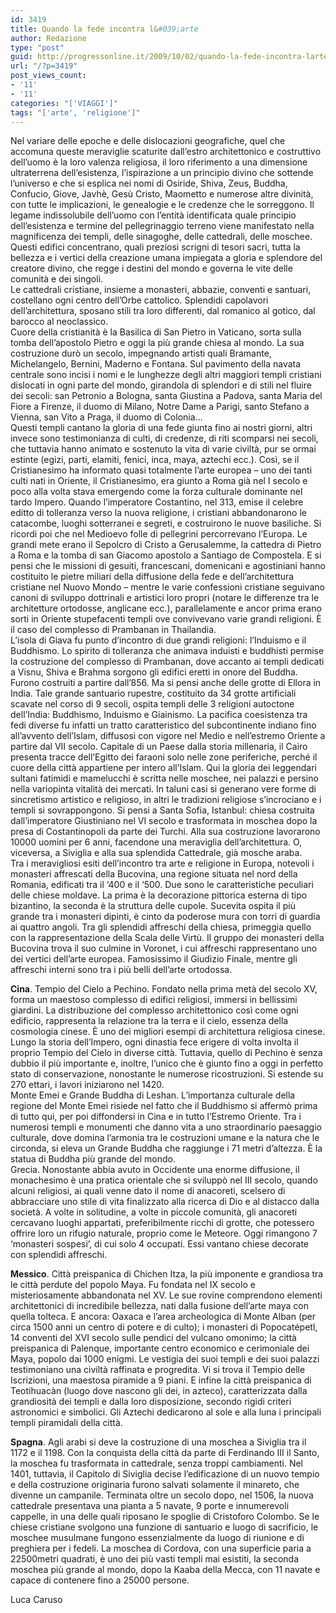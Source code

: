 ```yaml
---
id: 3419
title: Quando la fede incontra l&#039;arte
author: Redazione
type: "post"
guid: http://progressonline.it/2009/10/02/quando-la-fede-incontra-larte/
url: "/?p=3419"
post_views_count:
- '11'
- '11'
categories: "['VIAGGI']"
tags: "['arte', 'religione']"
---
```


Nel variare delle epoche e delle dislocazioni geografiche, quel che accomuna queste meraviglie scaturite dall’estro architettonico e costruttivo dell’uomo è la loro valenza religiosa, il loro riferimento a una dimensione ultraterrena dell’esistenza, l’ispirazione a un principio divino che sottende l’universo e che si esplica nei nomi di Osiride, Shiva, Zeus, Buddha, Confucio, Giove, Javhè, Gesù Cristo, Maometto e numerose altre divinità, con tutte le implicazioni, le genealogie e le credenze che le sorreggono. Il legame indissolubile dell’uomo con l’entità identificata quale principio dell’esistenza e termine del pellegrinaggio terreno viene manifestato nella magnificenza dei templi, delle sinagoghe, delle cattedrali, delle moschee. Questi edifici concentrano, quali preziosi scrigni di tesori sacri, tutta la bellezza e i vertici della creazione umana impiegata a gloria e splendore del creatore divino, che regge i destini del mondo e governa le vite delle comunità e dei singoli.  
Le cattedrali cristiane, insieme a monasteri, abbazie, conventi e santuari, costellano ogni centro dell’Orbe cattolico. Splendidi capolavori dell’architettura, sposano stili tra loro differenti, dal romanico al gotico, dal barocco al neoclassico.   
Cuore della cristianità è la Basilica di San Pietro in Vaticano, sorta sulla tomba dell’apostolo Pietro e oggi la più grande chiesa al mondo. La sua costruzione durò un secolo, impegnando artisti quali Bramante, Michelangelo, Bernini, Maderno e Fontana. Sul pavimento della navata centrale sono incisi i nomi e le lunghezze degli altri maggiori templi cristiani dislocati in ogni parte del mondo, girandola di splendori e di stili nel fluire dei secoli: san Petronio a Bologna, santa Giustina a Padova, santa Maria del Fiore a Firenze, il duomo di Milano, Notre Dame a Parigi, santo Stefano a Vienna, san Vito a Praga, il duomo di Colonia…  
Questi templi cantano la gloria di una fede giunta fino ai nostri giorni, altri invece sono testimonianza di culti, di credenze, di riti scomparsi nei secoli, che tuttavia hanno animato e sostenuto la vita di varie civiltà, pur se ormai estinte (egizi, parti, elamiti, fenici, inca, maya, aztechi ecc.). Così, se il Cristianesimo ha informato quasi totalmente l’arte europea – uno dei tanti culti nati in Oriente, il Cristianesimo, era giunto a Roma già nel I secolo e poco alla volta stava emergendo come la forza culturale dominante nel tardo Impero. Quando l’imperatore Costantino, nel 313, emise il celebre editto di tolleranza verso la nuova religione, i cristiani abbandonarono le catacombe, luoghi sotterranei e segreti, e costruirono le nuove basiliche. Si ricordi poi che nel Medioevo folle di pellegrini percorrevano l’Europa. Le grandi mete erano il Sepolcro di Cristo a Gerusalemme, la cattedra di Pietro a Roma e la tomba di san Giacomo apostolo a Santiago de Compostela. E si pensi che le missioni di gesuiti, francescani, domenicani e agostiniani hanno costituito le pietre miliari della diffusione della fede e dell’architettura cristiane nel Nuovo Mondo – mentre le varie confessioni cristiane seguivano canoni di sviluppo dottrinali e artistici loro propri (notare le differenze tra le architetture ortodosse, anglicane ecc.), parallelamente e ancor prima erano sorti in Oriente stupefacenti templi ove convivevano varie grandi religioni. È il caso del complesso di Prambanan in Thailandia.   
L’isola di Giava fu punto d’incontro di due grandi religioni: l’Induismo e il Buddhismo. Lo spirito di tolleranza che animava induisti e buddhisti permise la costruzione del complesso di Prambanan, dove accanto ai templi dedicati a Visnu, Shiva e Brahma sorgono gli edifici eretti in onore del Buddha. Furono costruiti a partire dall’856. Ma si pensi anche delle grotte di Ellora in India. Tale grande santuario rupestre, costituito da 34 grotte artificiali scavate nel corso di 9 secoli, ospita templi delle 3 religioni autoctone dell’India: Buddhismo, Induismo e Giainismo. La pacifica coesistenza tra fedi diverse fu infatti un tratto caratteristico del subcontinente indiano fino all’avvento dell’Islam, diffusosi con vigore nel Medio e nell’estremo Oriente a partire dal VII secolo. Capitale di un Paese dalla storia millenaria, il Cairo presenta tracce dell’Egitto dei faraoni solo nelle zone periferiche, perché il cuore della città appartiene per intero all’Islam. Qui la gloria dei leggendari sultani fatimidi e mamelucchi è scritta nelle moschee, nei palazzi e persino nella variopinta vitalità dei mercati. In taluni casi si generano vere forme di sincretismo artistico e religioso, in altri le tradizioni religiose s’incrociano e i templi si sovrappongono. Si pensi a Santa Sofia, Istanbul: chiesa costruita dall’imperatore Giustiniano nel VI secolo e trasformata in moschea dopo la presa di Costantinopoli da parte dei Turchi. Alla sua costruzione lavorarono 10000 uomini per 6 anni, facendone una meraviglia dell’architettura. O, viceversa, a Siviglia e alla sua splendida Cattedrale, già mosche araba.  
Tra i meravigliosi esiti dell’incontro tra arte e religione in Europa, notevoli i monasteri affrescati della Bucovina, una regione situata nel nord della Romania, edificati tra il ‘400 e il ‘500. Due sono le caratteristiche peculiari delle chiese moldave. La prima è la decorazione pittorica esterna di tipo bizantino, la seconda è la struttura delle cupole. Sucevita ospita il più grande tra i monasteri dipinti, è cinto da poderose mura con torri di guardia ai quattro angoli. Tra gli splendidi affreschi della chiesa, primeggia quello con la rappresentazione della Scala delle Virtù. Il gruppo dei monasteri della Bucovina trova il suo culmine in Voronet, i cui affreschi rappresentano uno dei vertici dell’arte europea. Famosissimo il Giudizio Finale, mentre gli affreschi interni sono tra i più belli dell’arte ortodossa.

**Cina**. Tempio del Cielo a Pechino. Fondato nella prima metà del secolo XV, forma un maestoso complesso di edifici religiosi, immersi in bellissimi giardini. La distribuzione del complesso architettonico così come ogni edificio, rappresenta la relazione tra la terra e il cielo, essenza della cosmologia cinese. È uno dei migliori esempi di architettura religiosa cinese. Lungo la storia dell’Impero, ogni dinastia fece erigere di volta involta il proprio Tempio del Cielo in diverse città. Tuttavia, quello di Pechino è senza dubbio il più importante e, inoltre, l’unico che è giunto fino a oggi in perfetto stato di conservazione, nonostante le numerose ricostruzioni. Si estende su 270 ettari, i lavori iniziarono nel 1420.  
Monte Emei e Grande Buddha di Leshan. L’importanza culturale della regione del Monte Emei risiede nel fatto che il Buddhismo si affermò prima di tutto qui, per poi diffondersi in Cina e in tutto l’Estremo Oriente. Tra i numerosi templi e monumenti che danno vita a uno straordinario paesaggio culturale, dove domina l’armonia tra le costruzioni umane e la natura che le circonda, si eleva un Grande Buddha che raggiunge i 71 metri d’altezza. È la statua di Buddha più grande del mondo.   
Grecia. Nonostante abbia avuto in Occidente una enorme diffusione, il monachesimo è una pratica orientale che si sviluppò nel III secolo, quando alcuni religiosi, ai quali venne dato il nome di anacoreti, scelsero di abbracciare uno stile di vita finalizzato alla ricerca di Dio e al distacco dalla società. A volte in solitudine, a volte in piccole comunità, gli anacoreti cercavano luoghi appartati, preferibilmente ricchi di grotte, che potessero offrire loro un rifugio naturale, proprio come le Meteore. Oggi rimangono 7 ‘monasteri sospesi’, di cui solo 4 occupati. Essi vantano chiese decorate con splendidi affreschi.

**Messico**. Città preispanica di Chichen Itza, la più imponente e grandiosa tra le città perdute del popolo Maya. Fu fondata nel IX secolo e misteriosamente abbandonata nel XV. Le sue rovine comprendono elementi architettonici di incredibile bellezza, nati dalla fusione dell’arte maya con quella tolteca. E ancora: Oaxaca e l’area archeologica di Monte Alban (per circa 1500 anni un centro di potere e di culto); i monasteri di Popocatépetl, 14 conventi del XVI secolo sulle pendici del vulcano omonimo; la città preispanica di Palenque, importante centro economico e cerimoniale dei Maya, popolo dai 1000 enigmi. Le vestigia dei suoi templi e dei suoi palazzi testimoniano una civiltà raffinata e progredita. Vi si trova il Tempio delle Iscrizioni, una maestosa piramide a 9 piani. E infine la città preispanica di Teotihuacàn (luogo dove nascono gli dei, in azteco), caratterizzata dalla grandiosità dei templi e dalla loro disposizione, secondo rigidi criteri astronomici e simbolici. Gli Aztechi dedicarono al sole e alla luna i principali templi piramidali della città.

**Spagna**. Agli arabi si deve la costruzione di una moschea a Siviglia tra il 1172 e il 1198. Con la conquista della città da parte di Ferdinando III il Santo, la moschea fu trasformata in cattedrale, senza troppi cambiamenti. Nel 1401, tuttavia, il Capitolo di Siviglia decise l’edificazione di un nuovo tempio e della costruzione originaria furono salvati solamente il minareto, che divenne un campanile. Terminata oltre un secolo dopo, nel 1506, la nuova cattedrale presentava una pianta a 5 navate, 9 porte e innumerevoli cappelle, in una delle quali riposano le spoglie di Cristoforo Colombo. Se le chiese cristiane svolgono una funzione di santuario e luogo di sacrificio, le moschee musulmane fungono essenzialmente da luogo di riunione e di preghiera per i fedeli. La moschea di Cordova, con una superficie paria a 22500metri quadrati, è uno dei più vasti templi mai esistiti, la seconda moschea più grande al mondo, dopo la Kaaba della Mecca, con 11 navate e capace di contenere fino a 25000 persone.

Luca Caruso